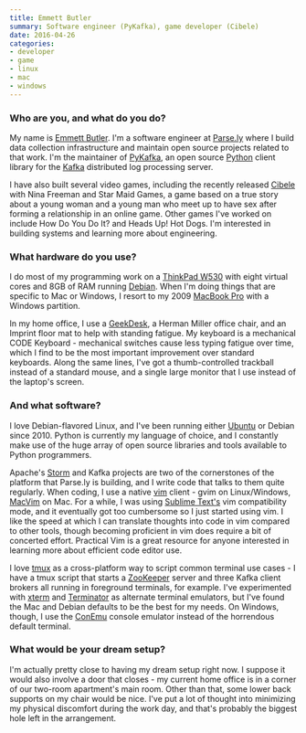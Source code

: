```yaml
---
title: Emmett Butler
summary: Software engineer (PyKafka), game developer (Cibele)
date: 2016-04-26
categories:
- developer
- game
- linux
- mac
- windows
---
```


### Who are you, and what do you do?

My name is [Emmett Butler](http://emmettbutler.com/ "Emmett's website."). I'm a software engineer at [Parse.ly][] where I build data collection infrastructure and maintain open source projects related to that work. I'm the maintainer of [PyKafka][], an open source [Python][] client library for the [Kafka][] distributed log processing server.

I have also built several video games, including the recently released [Cibele][] with Nina Freeman and Star Maid Games, a game based on a true story about a young woman and a young man who meet up to have sex after forming a relationship in an online game. Other games I've worked on include How Do You Do It? and Heads Up! Hot Dogs. I'm interested in building systems and learning more about engineering.

### What hardware do you use?

I do most of my programming work on a [ThinkPad W530][thinkpad-w530] with eight virtual cores and 8GB of RAM running [Debian][]. When I'm doing things that are specific to Mac or Windows, I resort to my 2009 [MacBook Pro][macbook-pro] with a Windows partition.

In my home office, I use a [GeekDesk][], a Herman Miller office chair, and an Imprint floor mat to help with standing fatigue. My keyboard is a mechanical CODE Keyboard - mechanical switches cause less typing fatigue over time, which I find to be the most important improvement over standard keyboards. Along the same lines, I've got a thumb-controlled trackball instead of a standard mouse, and a single large monitor that I use instead of the laptop's screen.

### And what software?

I love Debian-flavored Linux, and I've been running either [Ubuntu][] or Debian since 2010. Python is currently my language of choice, and I constantly make use of the huge array of open source libraries and tools available to Python programmers.

Apache's [Storm][] and Kafka projects are two of the cornerstones of the platform that Parse.ly is building, and I write code that talks to them quite regularly. When coding, I use a native [vim][] client - gvim on Linux/Windows, [MacVim][] on Mac. For a while, I was using [Sublime Text's][sublime-text] vim compatibility mode, and it eventually got too cumbersome so I just started using vim. I like the speed at which I can translate thoughts into code in vim compared to other tools, though becoming proficient in vim does require a bit of concerted effort. Practical Vim is a great resource for anyone interested in learning more about efficient code editor use.

I love [tmux][] as a cross-platform way to script common terminal use cases - I have a tmux script that starts a [ZooKeeper][] server and three Kafka client brokers all running in foreground terminals, for example. I've experimented with [xterm][] and [Terminator][] as alternate terminal emulators, but I've found the Mac and Debian defaults to be the best for my needs. On Windows, though, I use the [ConEmu][] console emulator instead of the horrendous default terminal.

### What would be your dream setup?

I'm actually pretty close to having my dream setup right now. I suppose it would also involve a door that closes - my current home office is in a corner of our two-room apartment's main room. Other than that, some lower back supports on my chair would be nice. I've put a lot of thought into minimizing my physical discomfort during the work day, and that's probably the biggest hole left in the arrangement.

[cibele]: http://ninasays.so/cibele/ "A video game about love, sex and the Internet."
[conemu]: https://conemu.github.io/ "A terminal client for Windows."
[debian]: https://www.debian.org/ "A Linux distribution."
[geekdesk]: https://www.geekdesk.com/ "An electronic, height-adjustable desk."
[kafka]: https://kafka.apache.org/ "A distributed messaging system."
[macbook-pro]: https://www.apple.com/macbook-pro/ "A laptop."
[macvim]: https://github.com/macvim-dev/macvim "A Mac GUI port of vim."
[parse.ly]: http://www.parsely.com/ "A digtial media analytics service."
[pykafka]: https://github.com/parsely/pykafka "A Python Kafka client."
[python]: https://www.python.org/ "An interpreted scripting language."
[storm]: http://storm.apache.org/ "A realtime distributed processing system."
[sublime-text]: http://www.sublimetext.com/ "A coder's text editor."
[terminator]: https://code.google.com/archive/p/jessies/wikis/Terminator.wiki "A terminal client."
[thinkpad-w530]: http://shop.lenovo.com/us/en/laptops/thinkpad/w-series/w530/ "A 15.6 inch PC laptop."
[tmux]: https://sourceforge.net/projects/tmux/ "A terminal multiplexer, similar to screen."
[ubuntu]: https://www.ubuntu.com/ "A Unix distribution."
[vim]: https://www.vim.org/ "A command-line text editor."
[xterm]: https://en.wikipedia.org/wiki/Xterm "Terminal software for the X Window System."
[zookeeper]: https://zookeeper.apache.org/ "A distributed configuration system."
